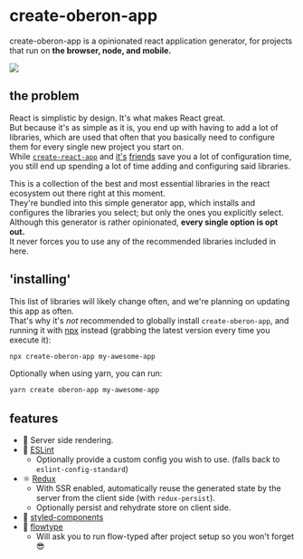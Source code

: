 # create-oberon-app
create-oberon-app is a opinionated react application generator, for projects that run on **the browser, node, and mobile.**

![](https://jari.lol/aKEpwtrgY5.png)

## the problem
React is simplistic by design. It's what makes React great.  
But because it's as simple as it is, you end up with having to add a lot of libraries, which are used that often that you basically need to configure them for every single new project you start on.  
While [`create-react-app`](https://github.com/facebookincubator/create-react-app) and [it's](https://github.com/jaredpalmer/razzle/) [friends](https://github.com/facebook/react-native/tree/master/react-native-cli) save you a lot of configuration time, you still end up spending a lot of time adding and configuring said libraries.  

This is a collection of the best and most essential libraries in the react ecosystem out there right at this moment.  
They're bundled into this simple generator app, which installs and configures the libraries you select; but only the ones you explicitly select.  
Although this generator is rather opinionated, **every single option is opt out.**  
It never forces you to use any of the recommended libraries included in here.

## 'installing'
This list of libraries will likely change often, and we're planning on updating this app as often.  
That's why it's _not_ recommended to globally install `create-oberon-app`, and running it with [npx](https://medium.com/@maybekatz/introducing-npx-an-npm-package-runner-55f7d4bd282b) instead (grabbing the latest version every time you execute it):  
```bash
npx create-oberon-app my-awesome-app
```

Optionally when using yarn, you can run:
```bash
yarn create oberon-app my-awesome-app
```


## features
- 🔀  Server side rendering.  
- 📏  [ESLint](http://eslint.org)  
    - Optionally provide a custom config you wish to use. (falls back to `eslint-config-standard`)   
- ⚛  [Redux](http://redux.js.org/)  
    - With SSR enabled, automatically reuse the generated state by the server from the client side (with `redux-persist`).  
    - Optionally persist and rehydrate store on client side.
- 💅  [styled-components](http://styled-components.com)
- 🌊  [flowtype](https://flowtype.org)  
    - Will ask you to run flow-typed after project setup so you won't forget 😎